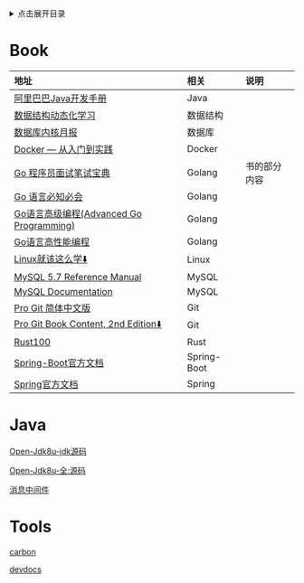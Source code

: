 <details>
<summary>点击展开目录</summary>
<!-- TOC -->

- [Book](#book)
- [Java](#java)
- [Tools](#tools)

<!-- /TOC -->
</details>

# Book

| 地址                                                                                                                    | 相关        | 说明         |
| :---------------------------------------------------------------------------------------------------------------------- | :---------- | :----------- |
| [阿里巴巴Java开发手册](https://github.com/alibaba/p3c)                                                                  | Java        |              |
| [数据结构动态化学习](https://www.cs.usfca.edu/~galles/visualization/Algorithms.html)                                    | 数据结构    |              |
| [数据库内核月报](http://mysql.taobao.org/monthly/)                                                                      | 数据库      |              |
| [Docker — 从入门到实践](https://yeasy.gitbooks.io/docker_practice/)                                                     | Docker      |              |
| [Go 程序员面试笔试宝典](https://golang.design/go-questions/)                                                            | Golang      | 书的部分内容 |
| [Go 语言必知必会](https://golang.dbwu.tech/)                                                                            | Golang      |              |
| [Go语言高级编程(Advanced Go Programming)](https://chai2010.cn/advanced-go-programming-book/index.html)                  | Golang      |              |
| [Go语言高性能编程](https://github.com/geektutu/high-performance-go)                                                     | Golang      |              |
| [Linux就该这么学](https://www.linuxprobe.com/book)[:arrow_down:](https://www.linuxprobe.com/docs/LinuxProbe.pdf)        | Linux       |              |
| [MySQL 5.7 Reference Manual](https://dev.mysql.com/doc/refman/5.7/en/)                                                  | MySQL       |              |
| [MySQL Documentation](https://dev.mysql.com/doc/)                                                                       | MySQL       |              |
| [Pro Git 简体中文版](http://iissnan.com/progit/)                                                                        | Git         |              |
| [Pro Git Book Content, 2nd Edition](https://github.com/progit/progit2-zh)[:arrow_down:](https://git-scm.com/book/zh/v2) | Git         |              |
| [Rust100](https://rust-exercises.com/)                                                                                  | Rust        |              |
| [Spring-Boot官方文档](https://docs.spring.io/spring-boot/docs/)                                                         | Spring-Boot |              |
| [Spring官方文档](https://docs.spring.io/spring/docs/)                                                                   | Spring      |              |


# Java

[Open-Jdk8u-jdk源码](https://github.com/lambdalab-mirror/jdk8u-jdk)

[Open-Jdk8u-全:源码](http://hg.openjdk.java.net/jdk8u)

[消息中间件](https://blog.csdn.net/u013256816/article/details/54743481)

# Tools

[carbon](https://github.com/dawnlabs/carbon)

[devdocs](https://devdocs.io/)
